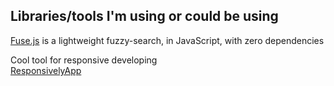 ## Libraries/tools I'm using or could be using

[Fuse.js](https://github.com/krisk/fuse) is a lightweight fuzzy-search, in JavaScript, with zero dependencies

Cool tool for responsive developing  
[ResponsivelyApp](https://github.com/manojVivek/responsively-app)
